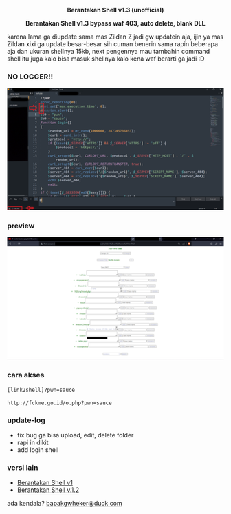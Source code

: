 <p align="center"><b>Berantakan Shell v1.3 (unofficial)</b></p>
<p align="center"><b>Berantakan Shell v1.3 bypass waf 403, auto delete, blank DLL</b></p>


karena lama ga diupdate sama mas Zildan Z jadi gw updatein aja, ijin ya mas Zildan xixi 
ga update besar-besar sih cuman benerin sama rapin beberapa aja dan ukuran shellnya 15kb,
next pengennya mau tambahin command shell itu juga kalo bisa masuk shellnya kalo kena waf berarti ga jadi :D

### NO LOGGER!!
![alt text](https://raw.githubusercontent.com/pwnsauce403/berantakan-shell-v1.3/main/no%20logger.png)


### preview
![alt text](https://raw.githubusercontent.com/pwnsauce403/berantakan-shell-v1.3/main/preview.png)


### cara akses
```
[link2shell]?pwn=sauce
```
```
http://fckme.go.id/o.php?pwn=sauce
```


### update-log
- fix bug ga bisa upload, edit, delete folder
- rapi in dikit
- add login shell


### versi lain
- [Berantakan Shell v1](https://www.jawabaratcyber.com/2023/05/shell-bypass-403-semua-security.html)
- [Berantakan Shell v.1.2](https://www.jawabaratcyber.com/2023/05/shell-bypass-403-berantakan-v12.html)


ada kendala? bapakgwheker@duck.com
